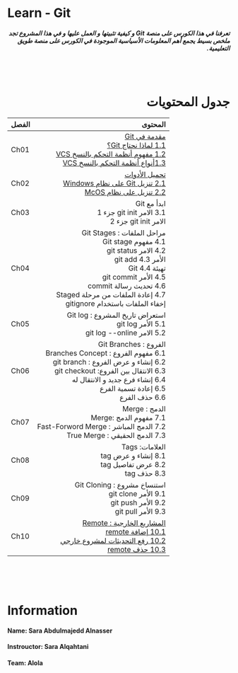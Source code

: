 # Learn - Git
##### <div dir =rtl > تعرفنا في هذا الكورس على منصة Git و كيفية تثبيتها و العمل عليها و في هذا المشروع تجد ملخص بسيط يجمع أهم المعلومات الأسياسية الموجودة في الكورس على منصة طويق التعليمية.  </div>


<br>
<br>

# <div dir = rtl > جدول المحتويات </div>

|<div dir =rtl >الفصل </div>     | <div dir =rtl> المحتوى</div>   
|--------------------------------|--------------------------------------------------------------------------------------------------:|
|Ch01 |<div dir =rtl > [مقدمة في Git](https://github.com/Sara-Alnasser/Learn-Git/tree/main/Ch01) </div><div dir =rtl > [1.1 لماذا نحتاج Git؟](https://github.com/Sara-Alnasser/Learn-Git/blob/main/Ch01/01.md)</div><div dir =rtl > [1.2 مفهوم أنظمة التحكم بالنسخ VCS](https://github.com/Sara-Alnasser/Learn-Git/blob/main/Ch01/02.md)</div><div dir =rtl > [1.3أنواع أنظمة التحكم بالنسخ VCS](https://github.com/Sara-Alnasser/Learn-Git/blob/main/Ch01/03.md)</div>
|Ch02 |<div dir =rtl > [تحميل الأدوات](https://github.com/Sara-Alnasser/Learn-Git/blob/main/Ch02) </div><div dir =rtl > [2.1 تنزيل Git على نظام Windows](https://github.com/Sara-Alnasser/Learn-Git/blob/main/Ch02/01.md)</div><div dir =rtl >[ 2.2 تنزيل على نظام  McOS](https://github.com/Sara-Alnasser/Learn-Git/blob/main/Ch02/02.md)</div> 
|Ch03 |<div dir =rtl > ابدأ مع Git</div><div dir =rtl >3.1 الامر git init جزء 1</div><div dir =rtl > الامر git init جزء 2</div>
|Ch04 |<div dir =rtl > مراحل الملفات : Git Stages</div><div dir =rtl > 4.1 مفهوم Git stage </div><div dir =rtl > 4.2 الامر git status </div><div dir =rtl > الأمر 4.3 git add </div><div dir =rtl> تهيئة 4.4 Git</div> <div dir =rtl > 4.5 الأمر git commit</div><div dir =rtl > 4.6 تحديث رسالة commit</div><div dir =rtl >4.7 إعادة الملفات من مرحلة Staged </div><div dir =rtl >إخفاء الملفات باستخدام gitignore</div> 
|Ch05 |<div dir =rtl > استعراض تاريخ المشروع : Git log  </div><div dir =rtl >5.1 الأمر git log</div><div dir =rtl >5.2 الامر git log --online</div> 
|Ch06 |<div dir =rtl > الفروع : Git Branches   </div><div dir =rtl >6.1 مفهوم الفروع : Branches Concept</div><div dir =rtl >6.2 إنشاء و عرض الفروع : git branch</div><div dir =rtl >6.3 الانتقال بين الفروع: git checkout </div><div dir =rtl >6.4 إنشاء فرع جديد و الانتقال له</div><div dir =rtl >6.5 إعادة تسمية الفرع</div><div dir =rtl >6.6 حذف الفرع</div> 
|Ch07 |<div dir =rtl > الدمج : Merge</div><div dir =rtl >7.1 مفهوم الدمج :Merge </div><div dir =rtl >7.2 الدمج المباشر : Fast-Forword Merge </div><div dir =rtl >7.3 الدمج الحقيقي : True Merge </div> 
|Ch08 |<div dir =rtl > العلامات: Tags</div><div dir =rtl>8.1 إنشاء و عرض tag </div><div dir =rtl >8.2  عرض تفاصيل tag</div><div dir =rtl >8.3 حذف tag</div> 
|Ch09 |<div dir =rtl >  استنساخ مشروع : Git Cloning   </div><div dir =rtl >9.1 الأمر git clone</div><div dir =rtl >9.2 الأمر git push</div><div dir =rtl >9.3 الأمر git pull</div> 
|Ch10 |<div dir =rtl > [المشاريع الخارجية : Remote](https://github.com/Sara-Alnasser/Learn-Git/tree/main/Ch10)</div><div dir =rtl >[10.1 إضافة remote](https://github.com/Sara-Alnasser/Learn-Git/blob/main/Ch10/01.md)</div><div dir =rtl >[10.2 رفع التحديثات لمشروع خارجي](https://github.com/Sara-Alnasser/Learn-Git/blob/main/Ch10/02.md) </div><div dir =rtl >[10.3 حذف  remote](https://github.com/Sara-Alnasser/Learn-Git/blob/main/Ch10/03.md) </div> 
<br>
<br>
<br>

# Information 

#### **Name**: Sara Abdulmajedd Alnasser
#### **Instrouctor:** Sara Alqahtani
#### **Team:** Alola


